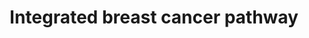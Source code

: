 ---
annotations:
- id: PW:0000605
  parent: disease pathway
  type: Pathway Ontology
  value: cancer pathway
- id: DOID:1612
  parent: disease of cellular proliferation
  type: Disease Ontology
  value: breast cancer
- id: PW:0000624
  parent: disease pathway
  type: Pathway Ontology
  value: breast cancer pathway
authors:
- Saibrahi
- MaintBot
- MartijnVanIersel
- Pragat11
- Ddigles
- Egonw
- Khanspers
- Jakechen
- Zari
- Tdavid88
- DeSl
- AlexanderPico
- Marvin M2
- Fehrhart
- Eweitz
citedin:
- link: 10.3389/fimmu.2021.769011
  title: 'A Practical Strategy for Exploring the Pharmacological Mechanism of Luteolin
    Against COVID-19/Asthma Comorbidity: Findings of System Pharmacology and Bioinformatics
    Analysis (2024)'
- link: PMC3799471
  title: Discovering causal pathways linking genomic events to transcriptional states
    using Tied Diffusion Through Interacting Events (TieDIE) (2013)
- link: PMC12174437
  title: Serum extracellular vesicle microRNAs as potential biomarkers to predict
    pembrolizumab response and prognosis in metastatic non-small cell lung cancer
    patients (2025)
- link: PMC8534397
  title: 'Intergenic SNPs in Obstructive Sleep Apnea Syndrome: Revealing Metabolic,
    Oxidative Stress and Immune-Related Pathways (2021)'
communities: []
description: This pathway incorporates the most important proteins for breast cancer.
  The Rp score from the Connectivity-Maps (C-Maps) webserver was used to determine
  the rank of the most important proteins in breast cancer. These proteins were then
  used to determine the most important pathways involved in breast cancer by using
  the Human Pathway Database (HPD). The pathways retrieved from the Human Pathway
  Database were from several sources such as Protein Lounge, BioCarta, KEGG, and NCI-Nature.
  The pathways were then annotated. Protein-protein relations for the most important
  proteins for breast cancer were determined by annotating the pathways and by literature
  review. The protein-protein interactions are mapped onto this pathway.   Proteins
  on this pathway have targeted assays available via the [CPTAC Assay Portal](https://assays.cancer.gov/available_assays?wp_id=WP1984).
last-edited: 2025-03-06
ndex: 8089594b-8b63-11eb-9e72-0ac135e8bacf
organisms:
- Homo sapiens
redirect_from:
- /index.php/Pathway:WP1984
- /instance/WP1984
- /instance/WP1984_r137620
revision: r137620
schema-jsonld:
- '@context': https://schema.org/
  '@id': https://wikipathways.github.io/pathways/WP1984.html
  '@type': Dataset
  creator:
    '@type': Organization
    name: WikiPathways
  description: This pathway incorporates the most important proteins for breast cancer.
    The Rp score from the Connectivity-Maps (C-Maps) webserver was used to determine
    the rank of the most important proteins in breast cancer. These proteins were
    then used to determine the most important pathways involved in breast cancer by
    using the Human Pathway Database (HPD). The pathways retrieved from the Human
    Pathway Database were from several sources such as Protein Lounge, BioCarta, KEGG,
    and NCI-Nature. The pathways were then annotated. Protein-protein relations for
    the most important proteins for breast cancer were determined by annotating the
    pathways and by literature review. The protein-protein interactions are mapped
    onto this pathway.   Proteins on this pathway have targeted assays available via
    the [CPTAC Assay Portal](https://assays.cancer.gov/available_assays?wp_id=WP1984).
  keywords:
  - ABC3G
  - ABL1
  - AHR
  - AKT1
  - ALKB1
  - ANDR
  - ANXA1
  - AQP73
  - AR
  - ATF1
  - ATM
  - ATR
  - AURKA
  - Ampicillin
  - Anastrozole
  - BACH1
  - BAD
  - BAK
  - BARD1
  - BAX
  - BCL2
  - BID
  - BLM
  - BMPR1A
  - BMPR2
  - BRAF
  - BRCA1
  - BRCA2
  - Bleomycin
  - CASP3
  - CASP8
  - CASP9
  - CBP
  - CCND1
  - CDC25A
  - CDC42
  - CDH1
  - CDK2
  - CDK4
  - CDK7
  - CERK
  - CERK1
  - CHK1
  - CHK2
  - CIP1
  - CREB
  - CSNK1D
  - CTNB1
  - CYP19A1
  - Corticosterone
  - Cycloheximide
  - DAG1
  - DCAKD
  - DHT
  - Dexamethasone
  - Dihydrotestosterone
  - Donepezil
  - E2F1
  - EGFR
  - EP300
  - ER
  - ERAL1
  - ERK
  - ESR1
  - Estradiol
  - FADD
  - FLIP1
  - FOSL2
  - FOXO1
  - Fluoxymesterone
  - Flutamide
  - Fulvestrant
  - GADD45A
  - GCR
  - GDI
  - GR
  - GRN
  - GSK3A
  - HDAC1
  - HDAC1/HDAC2
  - HIPK2
  - Hydrocortisone
  - Hydroxyurea
  - IKKA
  - IMPA1
  - IPKA
  - IRS1
  - ITPKC
  - JAK1
  - JKIP1
  - JUN
  - KRAS
  - Lapatnib
  - Letrozole
  - Lithium Chloride
  - MAP3K13
  - MAPKs
  - MAX
  - MDM2
  - MMP1
  - MPIP1
  - MPIP2
  - MRE11
  - MSH2
  - MSH6
  - MTOR
  - MYC
  - MYT1
  - Methyl Methanesulfonate
  - Mitomycin
  - NAB1
  - NCOA2
  - NCOA3
  - NF1
  - NFKB1
  - NOXA1
  - Nocodazole
  - ODC1
  - P13
  - P13K
  - P38
  - P53
  - P85
  - P85A
  - PAK1
  - PHB
  - PIAS1
  - PKCB1
  - PLK1
  - PLK3
  - PLK3CA
  - PML
  - PPAR
  - PPRB/RB
  - PR
  - PTEN
  - Paclitaxel
  - Penicillin G
  - Plicamycin
  - Q8NBS1
  - RAC1
  - RAD50
  - RAD51
  - RAD54L
  - RAF
  - RALA
  - RALGAPA1
  - RAP1A
  - RASGEF1A
  - RASGRP3
  - RHEB
  - RHO
  - RPP38
  - RRAS
  - Raloxifene
  - SELK
  - SIRT1
  - SMAD1
  - SMAD2
  - SMAD3
  - SMAD4
  - SMAD6
  - SMAD7
  - SMCA4
  - SMEK1
  - SMEK2
  - SP1
  - STAT1
  - STK11
  - TAB1
  - TAK1L
  - TFPI
  - TGFR1
  - TGFR2
  - TRADD
  - TSC1
  - TSC2
  - Tamoxifen
  - Testosterone
  - Tetradecanoylphorbol Acetate
  - UBE2F
  - UBIM
  - UBP15
  - UBP16
  - UBP21
  - VEGFA
  - WEE1
  - XRCC3
  - ZMIZ1
  - ZN655
  - fra-1
  license: CC0
  name: Integrated breast cancer pathway
seo: CreativeWork
title: Integrated breast cancer pathway
wpid: WP1984
---